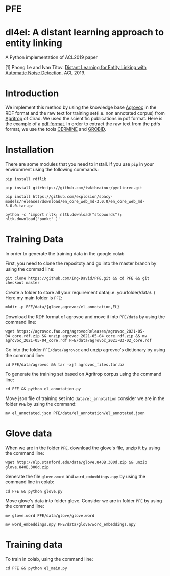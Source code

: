 # PFE
# dl4el: A distant learning approach to entity linking
A Python implementation of ACL2019 paper

[1] Phong Le and Ivan Titov. [Distant Learning for Entity Linking with Automatic Noise Detection](https://arxiv.org/abs/1905.07189). ACL 2019.

# Introduction

We implement this method by using the knowledge base [Agrovoc](https://agrovoc.fao.org/agrovocReleases/agrovoc_2021-05-04_core.rdf.zip) in the RDF format and the raw text for training set(i.e. non annotated corpus) from [Agritrop](https://agritrop.cirad.fr/) of Cirad. We used the scientific publications in pdf format. Here is the example of a [pdf format](http://agritrop.cirad.fr/557447/1/document_557447.pdf). In order to extract the raw text from the pdfs format, we use the tools [CERMINE](https://github.com/CeON/CERMINE) and [GROBID](https://github.com/kermitt2/grobid).

# Installation

There are some modules that you need to install. If you use `pip` in your environment using the following commands:

`pip install rdflib`

`pip install git+https://github.com/twktheainur/pyclinrec.git`

`pip install https://github.com/explosion/spacy-models/releases/download/en_core_web_md-3.0.0/en_core_web_md-3.0.0.tar.gz`

`python -c 'import nltk; nltk.download("stopwords"); nltk.download("punkt" )'`

# Training Data

In order to generate the training data in the google colab

First, you need to clone the repositoty and go into the master branch by using the commad line:

`git clone https://github.com/Ing-David/PFE.git && cd PFE && git checkout master`

Create a folder to store all your requirement data(i.e. yourfolder/data/..) Here my main folder is `PFE`:

`mkdir -p PFE/data/{glove,agrovoc/el_annotation,EL}`

Download the RDF format of agrovoc and move it into `PFE/data` by using the command line:

`wget https://agrovoc.fao.org/agrovocReleases/agrovoc_2021-05-04_core.rdf.zip && unzip agrovoc_2021-05-04_core.rdf.zip && mv agrovoc_2021-05-04_core.rdf PFE/data/agrovoc_2021-03-02_core.rdf`

Go into the folder `PFE/data/agrovoc` and unzip agrovoc's dictionary by using the command line:

`cd PFE/data/agrovoc && tar -xjf agrovoc_files.tar.bz`

To generate the training set based on Agritrop corpus using the command line:

`cd PFE && python el_annotation.py`

Move json file of training set into `data/el_annotation` consider we are in the folder `PFE` by using the command:

`mv el_annotated.json PFE/data/el_annotation/el_annotated.json`

# Glove data

When we are in the folder `PFE`, download the glove's file, unzip it by using the command line:

`wget http://nlp.stanford.edu/data/glove.840B.300d.zip && unzip glove.840B.300d.zip`

Generate the file `glove.word` and `word_embeddings.npy` by using the command line in colab:

`cd PFE && python glove.py`

Move glove's data into folder glove. Consider we are in folder `PFE` by using the command line:

`mv glove.word PFE/data/glove/glove.word`

`mv word_embeddings.npy PFE/data/glove/word_embeddings.npy`

# Training data

To train in colab, using the command line:

`cd PFE && python el_main.py` 




